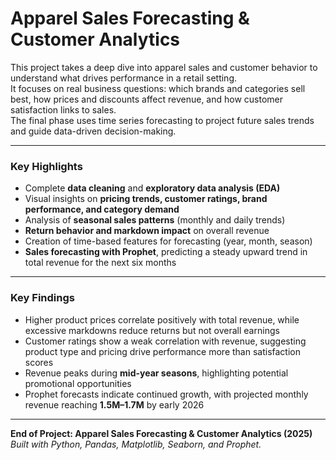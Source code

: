 # Apparel Sales Forecasting & Customer Analytics

This project takes a deep dive into apparel sales and customer behavior to understand what drives performance in a retail setting.  
It focuses on real business questions: which brands and categories sell best, how prices and discounts affect revenue, and how customer satisfaction links to sales.  
The final phase uses time series forecasting to project future sales trends and guide data-driven decision-making.

---

### Key Highlights
- Complete **data cleaning** and **exploratory data analysis (EDA)**
- Visual insights on **pricing trends, customer ratings, brand performance, and category demand**
- Analysis of **seasonal sales patterns** (monthly and daily trends)
- **Return behavior and markdown impact** on overall revenue
- Creation of time-based features for forecasting (year, month, season)
- **Sales forecasting with Prophet**, predicting a steady upward trend in total revenue for the next six months

---

### Key Findings
- Higher product prices correlate positively with total revenue, while excessive markdowns reduce returns but not overall earnings  
- Customer ratings show a weak correlation with revenue, suggesting product type and pricing drive performance more than satisfaction scores  
- Revenue peaks during **mid-year seasons**, highlighting potential promotional opportunities  
- Prophet forecasts indicate continued growth, with projected monthly revenue reaching **1.5M–1.7M** by early 2026

---

**End of Project: Apparel Sales Forecasting & Customer Analytics (2025)**  
 *Built with Python, Pandas, Matplotlib, Seaborn, and Prophet.*


